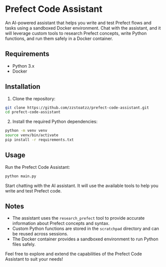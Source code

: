# Prefect Code Assistant

An AI-powered assistant that helps you write and test Prefect flows and tasks using a sandboxed Docker environment. Chat with the assistant, and it will leverage custom tools to research Prefect concepts, write Python functions, and run them safely in a Docker container.

## Requirements

- Python 3.x
- Docker

## Installation

1. Clone the repository:

```bash
git clone https://github.com/zzstoatzz/prefect-code-assistant.git
cd prefect-code-assistant
```

2. Install the required Python dependencies:

```bash
python -m venv venv
source venv/bin/activate
pip install -r requirements.txt
```

## Usage

Run the Prefect Code Assistant:

```bash
python main.py
```

Start chatting with the AI assistant. It will use the available tools to help you write and test Prefect code.

## Notes

- The assistant uses the `research_prefect` tool to provide accurate information about Prefect concepts and syntax.
- Custom Python functions are stored in the `scratchpad` directory and can be reused across sessions.
- The Docker container provides a sandboxed environment to run Python files safely.

Feel free to explore and extend the capabilities of the Prefect Code Assistant to suit your needs!